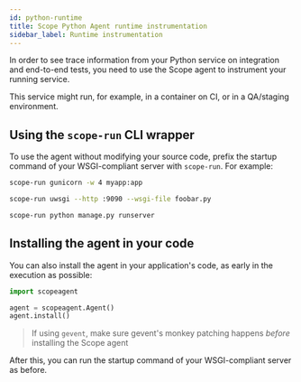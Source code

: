 ```yaml
---
id: python-runtime
title: Scope Python Agent runtime instrumentation
sidebar_label: Runtime instrumentation
---
```


In order to see trace information from your Python service on integration and end-to-end tests,
you need to use the Scope agent to instrument your running service.

This service might run, for example, in a container on CI, or in a QA/staging environment.


## Using the `scope-run` CLI wrapper

To use the agent without modifying your source code, prefix the startup command of your WSGI-compliant server with `scope-run`. For example:

<!--DOCUSAURUS_CODE_TABS-->
<!--gunicorn-->
```bash
scope-run gunicorn -w 4 myapp:app
```

<!--uWSGI-->
```bash
scope-run uwsgi --http :9090 --wsgi-file foobar.py
```

<!--Other WSGI-compliant servers-->
```bash
scope-run python manage.py runserver
```

<!--END_DOCUSAURUS_CODE_TABS-->


## Installing the agent in your code

You can also install the agent in your application's code, as early in the execution as possible:

```python
import scopeagent

agent = scopeagent.Agent()
agent.install()
```

> If using `gevent`, make sure gevent's monkey patching happens *before* installing the Scope agent

After this, you can run the startup command of your WSGI-compliant server as before.
